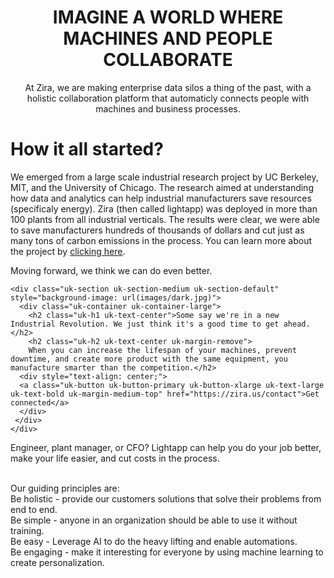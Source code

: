 <div class="uk-section">
  <div class="uk-container uk-container-large">
    <h1 style="text-align: center;">IMAGINE A WORLD WHERE <BR> MACHINES AND PEOPLE COLLABORATE</h1>
    <p style="text-align: center;">At Zira, we are making enterprise data silos a thing of the past, with a holistic collaboration platform that automaticly  connects people with machines and business processes.
    </p>
    <div class="uk-grid">
      <div class="uk-width-1-3@m">
        <div class="uk-card uk-card-default uk-card-body" style="box-shadow: 0 0 0 0"><h1>How it all started?</h1>
        </div>
      </div>
    <div class="uk-width-expand@m">
      <div class="uk-card uk-card-default uk-card-body" style="box-shadow: 0 0 0 0">We emerged from a large scale industrial research project by UC Berkeley, MIT, and the University of Chicago.
    The research aimed at understanding how data and analytics can help industrial manufacturers save resources (specificaly energy).  Zira (then called lightapp)       was deployed in more than 100 plants from all industrial verticals.
    The results were clear, we were able to save manufacturers hundreds of thousands of dollars and cut just as many tons of carbon emissions in the process.
    You can learn more about the project by <a href="https://www.energy.ca.gov/publications/2019/unlocking-industrial-energy-efficiency-through-optimized-energy-management">clicking here</a>.

Moving forward, we think we can do even better.
      </div>
    </div>
  </div>
    
    <div class="uk-section uk-section-medium uk-section-default" style="background-image: url(images/dark.jpg)">
      <div class="uk-container uk-container-large">
        <h2 class="uk-h1 uk-text-center">Some say we're in a new Industrial Revolution. We just think it's a good time to get ahead.</h2>
        <h2 class="uk-h2 uk-text-center uk-margin-remove">
        When you can increase the lifespan of your machines, prevent downtime, and create more product with the same equipment, you manufacture smarter than the competition.</h2>
      <div style="text-align: center;">
      <a class="uk-button uk-button-primary uk-button-xlarge uk-text-large uk-text-bold uk-margin-medium-top" href="https://zira.us/contact">Get connected</a>
      </div>
     </div>
    </div>    

Engineer, plant manager, or CFO? Lightapp can help you do your job better, make your life easier, and cut costs in the process.
  </div>
            <br>Our guiding principles are:
        <br>Be holistic - provide our customers solutions that solve their problems from end to end.
        <br>Be simple - anyone in an organization should be able to use it without training.
        <br>Be easy - Leverage AI to do the heavy lifting and enable automations.
        <br>Be engaging -  make it interesting for everyone by using machine learning to create personalization.</h3>
</div>
